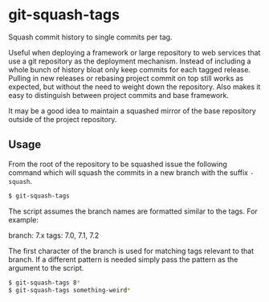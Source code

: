 git-squash-tags
===============
Squash commit history to single commits per tag.

Useful when deploying a framework or large repository to web services that use a git repository as
the deployment mechanism. Instead of including a whole bunch of history bloat only keep commits for
each tagged release. Pulling in new releases or rebasing project commit on top still works as
expected, but without the need to weight down the repository. Also makes it easy to distinguish
between project commits and base framework.

It may be a good idea to maintain a squashed mirror of the base repository outside of the project
repository.

Usage
-----
From the root of the repository to be squashed issue the following command which will squash the
commits in a new branch with the suffix `-squash`.

```sh
$ git-squash-tags
```

The script assumes the branch names are formatted similar to the tags. For example:

branch: 7.x
tags: 7.0, 7.1, 7.2

The first character of the branch is used for matching tags relevant to that branch. If a different
pattern is needed simply pass the pattern as the argument to the script.

```sh
$ git-squash-tags 8*
$ git-squash-tags something-weird*
```
